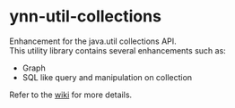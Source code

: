 # ynn-util-collections
Enhancement for the java.util collections API.  
This utility library contains several enhancements such as:

* Graph
* SQL like query and manipulation on collection

Refer to the [wiki](../../wiki) for more details.
